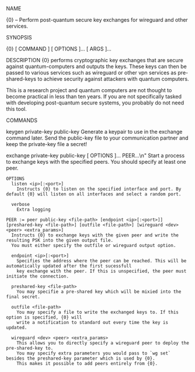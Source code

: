 NAME

  {0} – Perform post-quantum secure key exchanges for wireguard and other services.

SYNOPSIS

  {0} [ COMMAND ] [ OPTIONS ]... [ ARGS ]...

DESCRIPTION
  {0} performs cryptographic key exchanges that are secure against quantum-computers and outputs the keys.
  These keys can then be passed to various services such as wireguard or other vpn services
  as pre-shared-keys to achieve security against attackers with quantum computers.

  This is a research project and quantum computers are not thought to become practical in less than ten years.
  If you are not specifically tasked with developing post-quantum secure systems, you probably do not need this tool.

COMMANDS
  
  keygen private-key <file-path> public-key <file-path>
    Generate a keypair to use in the exchange command later. Send the public-key file to your communication partner
    and keep the private-key file a secret!
  
  exchange private-key <file-path> public-key <file-path> [ OPTIONS ]... PEER...\n"
    Start a process to exchange keys with the specified peers. You should specify at least one peer.

    OPTIONS
      listen <ip>[:<port>]
        Instructs {0} to listen on the specified interface and port. By default {0} will listen on all interfaces and select a random port.

      verbose
        Extra logging

    PEER := peer public-key <file-path> [endpoint <ip>[:<port>]] [preshared-key <file-path>] [outfile <file-path>] [wireguard <dev> <peer> <extra_params>]
      Instructs {0} to exchange keys with the given peer and write the resulting PSK into the given output file.
      You must either specify the outfile or wireguard output option.

      endpoint <ip>[:<port>]
        Specifies the address where the peer can be reached. This will be automatically updated after the first sucessfull
        key exchange with the peer. If this is unspecified, the peer must initiate the connection.

      preshared-key <file-path>
        You may specifie a pre-shared key which will be mixied into the final secret.

      outfile <file-path>
        You may specify a file to write the exchanged keys to. If this option is specified, {0} will
        write a notification to standard out every time the key is updated.

      wireguard <dev> <peer> <extra_params>
        This allows you to directly specify a wireguard peer to deploy the pre-shared-key to.
        You may specify extra parameters you would pass to `wg set` besides the preshared-key parameter which is used by {0}.
        This makes it possible to add peers entirely from {0}.
